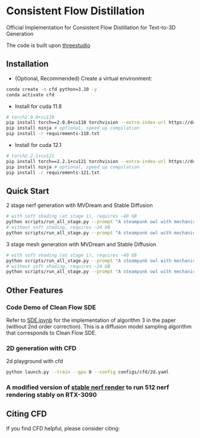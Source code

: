 # Consistent Flow Distillation
Official Implementation for Consistent Flow Distillation for Text-to-3D Generation

The code is built upon [threestudio](https://github.com/threestudio-project/threestudio)

## Installation
- (Optional, Recommended) Create a virtual environment:
```sh
conda create -n cfd python=3.10 -y
conda activate cfd
```

- Install for cuda 11.8
```sh
# torch2.0.0+cu118
pip install torch==2.0.0+cu118 torchvision --extra-index-url https://download.pytorch.org/whl/cu118
pip install ninja # optional, speed up compilation
pip install -r requirements-118.txt
```

- Install for cuda 12.1
```sh
# torch2.2.1+cu121
pip install torch==2.2.1+cu121 torchvision --extra-index-url https://download.pytorch.org/whl/cu121
pip install ninja # optional, speed up compilation
pip install -r requirements-121.txt
```

## Quick Start
2 stage nerf generation with MVDream and Stable Diffusion
```sh
# with soft shading (at stage 1), requires ~40 GB 
python scripts/run_all_stage.py --prompt "A steampunk owl with mechanical wings"
# without soft shading, requires ~24 GB  
python scripts/run_all_stage.py --prompt "A steampunk owl with mechanical wings" --raw
```

3 stage mesh generation with MVDream and Stable Diffusion
```sh
# with soft shading (at stage 1), requires ~40 GB 
python scripts/run_all_stage.py --prompt "A steampunk owl with mechanical wings" --mesh
# without soft shading, requires ~24 GB  
python scripts/run_all_stage.py --prompt "A steampunk owl with mechanical wings" --raw --mesh
```

## Other Features
### Code Demo of Clean Flow SDE
Refer to [SDE.ipynb](./SDE.ipynb) for the implementation of algorithm 3 in the paper (without 2nd order correction). This is a diffusion model sampling algorithm that corresponds to Clean Flow SDE.

### 2D generation with CFD
2d playground with cfd
```sh
python launch.py --train --gpu 0 --config configs/cfd/2d.yaml
```

### A modified version of [stable nerf render](https://github.com/DSaurus/threestudio-stable-nerf-renderer) to run 512 nerf rendering stably on RTX-3090

## Citing CFD
If you find CFD helpful, please consider citing: